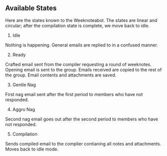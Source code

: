 Available States
----------------

Here are the states known to the Weeknoteabot. The states are linear and circular; after the compilation state is complete, we move back to idle.

1. Idle

  Nothing is happening. General emails are replied to in a confused manner.

2. Ready

  Crafted email sent from the compiler requesting a round of weeknotes. Opening email is sent to the group.
  Emails received are copied to the rest of the group. Email contents and attachments are saved.

3. Gentle Nag

  First nag email sent after the first period to members who have not responded.

4. Aggro Nag

  Second nag email goes out after the second period to members who have not responded.

5. Compilation

  Sends compiled email to the complier contianing all notes and attachments. Moves back to idle mode.
